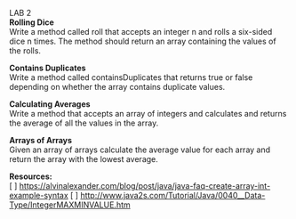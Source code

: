 LAB 2 </br>
**Rolling Dice**</br>
Write a method called roll that accepts an integer n and rolls a six-sided dice n times. The method should return an array containing the values of the rolls.</br>

**Contains Duplicates**</br>
Write a method called containsDuplicates that returns true or false depending on whether the array contains duplicate values.</br>

**Calculating Averages**</br>
Write a method that accepts an array of integers and calculates and returns the average of all the values in the array.</br>

**Arrays of Arrays**</br>
Given an array of arrays calculate the average value for each array and return the array with the lowest average.

**Resources:**</br>
[ ] https://alvinalexander.com/blog/post/java/java-faq-create-array-int-example-syntax
[ ] http://www.java2s.com/Tutorial/Java/0040__Data-Type/IntegerMAXMINVALUE.htm
